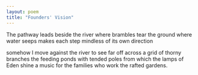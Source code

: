 ```yaml
---
layout: poem
title: "Founders' Vision"
---
```


The pathway leads
beside the river
where brambles tear
the ground
where water seeps
makes each step
mindless
of its own direction

somehow
I move against the river
to see
far off
across a grid of thorny branches
the feeding ponds
with tended poles
from which
the lamps of Eden
shine a music
for the families
who work
the rafted gardens.

